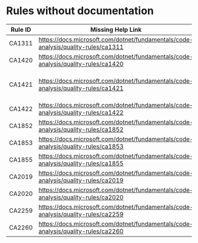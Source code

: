 # Rules without documentation

Rule ID | Missing Help Link | Title |
--------|-------------------|-------|
CA1311 | <https://docs.microsoft.com/dotnet/fundamentals/code-analysis/quality-rules/ca1311> | Specify a culture or use an invariant version |
CA1420 | <https://docs.microsoft.com/dotnet/fundamentals/code-analysis/quality-rules/ca1420> | Property, type, or attribute requires runtime marshalling |
CA1421 | <https://docs.microsoft.com/dotnet/fundamentals/code-analysis/quality-rules/ca1421> | This method uses runtime marshalling even when the 'DisableRuntimeMarshallingAttribute' is applied |
CA1422 | <https://docs.microsoft.com/dotnet/fundamentals/code-analysis/quality-rules/ca1422> | Validate platform compatibility |
CA1852 | <https://docs.microsoft.com/dotnet/fundamentals/code-analysis/quality-rules/ca1852> | Seal internal types |
CA1853 | <https://docs.microsoft.com/dotnet/fundamentals/code-analysis/quality-rules/ca1853> | Unnecessary call to 'Dictionary.ContainsKey(key)' |
CA1855 | <https://docs.microsoft.com/dotnet/fundamentals/code-analysis/quality-rules/ca1855> | Prefer 'Clear' over 'Fill' |
CA2019 | <https://docs.microsoft.com/dotnet/fundamentals/code-analysis/quality-rules/ca2019> | Improper 'ThreadStatic' field initialization |
CA2020 | <https://docs.microsoft.com/dotnet/fundamentals/code-analysis/quality-rules/ca2020> | Prevent from behavioral change |
CA2259 | <https://docs.microsoft.com/dotnet/fundamentals/code-analysis/quality-rules/ca2259> | 'ThreadStatic' only affects static fields |
CA2260 | <https://docs.microsoft.com/dotnet/fundamentals/code-analysis/quality-rules/ca2260> | Use correct type parameter |
